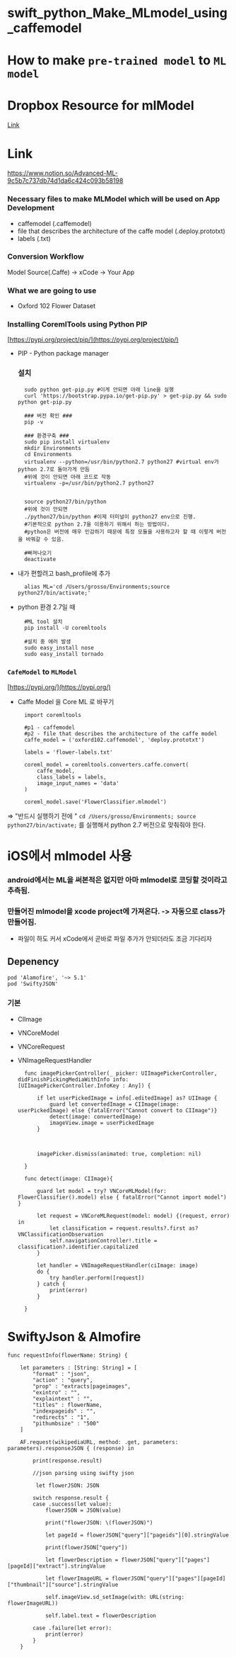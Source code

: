 # swift_python_Make_MLmodel_using_caffemodel

# How to make `pre-trained model` to `ML model`

# Dropbox Resource for mlModel

[Link](https://www.dropbox.com/home/swift/mlmodels/flowerclassifier)


# Link
https://www.notion.so/Advanced-ML-9c5b7c737db74d1da6c424c093b58198

### Necessary files to make MLModel which will be used on App Development

- caffemodel (.caffemodel)
- file that describes the architecture of the caffe model (.deploy.prototxt)
- labels (.txt)

### Conversion Workflow

Model Source(.Caffe) → xCode → Your App 

### What we are going to use

- Oxford 102 Flower Dataset

### Installing CoremlTools using Python PIP

[https://pypi.org/project/pip/](https://pypi.org/project/pip/)

- PIP - Python package manager

    ### 설치 ###
        sudo python get-pip.py #이게 안되면 아래 line을 실행 
        curl 'https://bootstrap.pypa.io/get-pip.py' > get-pip.py && sudo python get-pip.py
    
        ### 버전 확인 ### 
        pip -v
    
        ### 환경구축 ###
        sudo pip install virtualenv
        mkdir Environments
        cd Environments
        virtualenv --python=/usr/bin/python2.7 python27 #virtual env가 python 2.7로 돌아가게 만듬 
        #위에 것이 안되면 아래 코드로 작동
        virtualenv -p=/usr/bin/python2.7 python27
        
    
        source python27/bin/python
        #위에 것이 안되면
        ./python27/bin/python #이제 터미널이 python27 env으로 진행.
        #기본적으로 python 2.7을 이용하기 위해서 하는 방법이다.
        #python은 버전에 매우 민감하기 때문에 특정 모듈을 사용하고자 할 때 이렇게 버전을 바꿔갈 수 있음.
        
        #빠져나오기 
        deactivate 

- 내가 편할려고 bash_profile에 추가

        alias ML='cd /Users/grosso/Environments;source python27/bin/activate;'

- python 환경 2.7일 때

        #ML tool 설치
        pip install -U coremltools
        
        #설치 중 에러 발생
        sudo easy_install nose
        sudo easy_install tornado

### `CafeModel` to `MLModel`

[https://pypi.org/](https://pypi.org/)

- Caffe Model 을 Core ML 로 바꾸기

        import coremltools
        
        #p1 - caffemodel
        #p2 - file that describes the architecture of the caffe model
        caffe_model = ('oxford102.caffemodel', 'deploy.prototxt')
        
        labels = 'flower-labels.txt'
        
        coreml_model = coremltools.converters.caffe.convert(
            caffe_model,
            class_labels = labels,
            image_input_names = 'data'
        )
        
        coreml_model.save('FlowerClassifier.mlmodel')

⇒ "반드시 실행하기 전에 " `cd /Users/grosso/Environments; source python27/bin/activate;` 를 실행해서 python 2.7 버전으로 맞춰줘야 한다.


# iOS에서 mlmodel 사용

### android에서는 ML을 써본적은 없지만 아마 mlmodel로 코딩할 것이라고 추측됨.

### 만들어진 mlmodel을 xcode project에 가져온다. -> 자동으로 class가 만들어짐.
- 파일이 하도 커서 xCode에서 곧바로 파일 추가가 안되더라도 조금 기다리자


## Depenency
    
    pod 'Alamofire', '~> 5.1'
    pod 'SwiftyJSON'


### 기본

- CIImage
- VNCoreModel
- VNCoreRequest
- VNImageRequestHandler


        func imagePickerController(_ picker: UIImagePickerController, didFinishPickingMediaWithInfo info: [UIImagePickerController.InfoKey : Any]) {
            
            if let userPickedImage = info[.editedImage] as? UIImage {
                guard let convertedImage = CIImage(image: userPickedImage) else {fatalError("Cannot convert to CIImage")}
                detect(image: convertedImage)
                imageView.image = userPickedImage
            }
            
            
            
            imagePicker.dismiss(animated: true, completion: nil)
            
        }
        
        func detect(image: CIImage){
            
            guard let model = try? VNCoreMLModel(for: FlowerClassifier().model) else { fatalError("Cannot import model") }
                
            let request = VNCoreMLRequest(model: model) {(request, error) in
                let classification = request.results?.first as? VNClassificationObservation
                self.navigationController!.title = classification?.identifier.capitalized
            }
            
            let handler = VNImageRequestHandler(ciImage: image)
            do {
                try handler.perform([request])
            } catch {
                print(error)
            }
            
        }

# SwiftyJson & Almofire

    func requestInfo(flowerName: String) {
        
        let parameters : [String: String] = [
            "format" : "json",
            "action" : "query",
            "prop" : "extracts|pageimages",
            "exintro" : "",
            "explaintext" : "",
            "titles" : flowerName,
            "indexpageids" : "",
            "redirects" : "1",
            "pithumbsize" : "500"
        ]
        
        AF.request(wikipediaURL, method: .get, parameters: parameters).responseJSON { (response) in
            
            print(response.result)
            
            //json parsing using swifty json
            
             let flowerJSON: JSON
            
            switch response.result {
            case .success(let value):
                flowerJSON = JSON(value)
                
                print("flowerJSON: \(flowerJSON)")
                
                let pageId = flowerJSON["query"]["pageids"][0].stringValue
                
                print(flowerJSON["query"])
                
                let flowerDescription = flowerJSON["query"]["pages"][pageId]["extract"].stringValue
                
                let flowerImageURL = flowerJSON["query"]["pages"][pageId]["thumbnail"]["source"].stringValue
                
                self.imageView.sd_setImage(with: URL(string: flowerImageURL))
                
                self.label.text = flowerDescription
                
            case .failure(let error):
                print(error)
            }
        }
